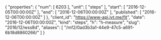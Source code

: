 {
  "properties": {
    "num": [
      6203
    ],
    "unit": [
      "steps"
    ],
    "start": [
      "2016-12-05T00:00:00Z"
    ],
    "end": [
      "2016-12-06T00:00:00Z"
    ],
    "published": [
      "2016-12-06T00:00:00Z"
    ]
  },
  "client_id": "https://www-api.jvt.me/fit",
  "date": "2016-12-06T00:00:00Z",
  "kind": "steps",
  "h": "h-measure",
  "slug": "2016/12/wss8d",
  "aliases": [
    "/mf2/0ad3b3a1-44e9-47c5-a691-6b18d8860266/"
  ]
}
